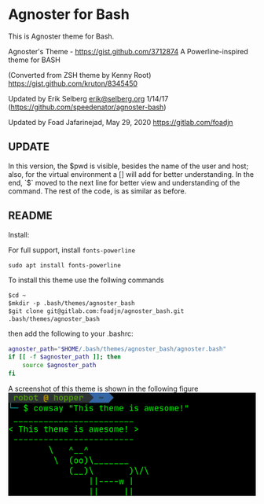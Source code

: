 # Agnoster for Bash

This is Agnoster theme for Bash.

Agnoster's Theme - <https://gist.github.com/3712874>
A Powerline-inspired theme for BASH

(Converted from ZSH theme by Kenny Root)
<https://gist.github.com/kruton/8345450>

Updated by Erik Selberg erik@selberg.org 1/14/17
(<https://github.com/speedenator/agnoster-bash>)

Updated by Foad Jafarinejad, May 29, 2020
<https://gitlab.com/foadjn>

## UPDATE

In this version, the $pwd is visible, besides the name of the user and host; also, for the virtual environment a [] will add for better understanding. In the end, `$` moved to the next line for better view and understanding of the command. The rest of the code, is as similar as before.

## README

Install:

For full support, install `fonts-powerline`

```shell
sudo apt install fonts-powerline
```

To install this theme use the follwing commands

```shell
$cd ~
$mkdir -p .bash/themes/agnoster_bash
$git clone git@gitlab.com:foadjn/agnoster_bash.git .bash/themes/agnoster_bash
```

then add the following to your .bashrc:

```bash
agnoster_path="$HOME/.bash/themes/agnoster_bash/agnoster.bash"
if [[ -f $agnoster_path ]]; then
    source $agnoster_path
fi
```

A screenshot of this theme is shown in the following figure
![ScreenShot](images/screenshot.png)
